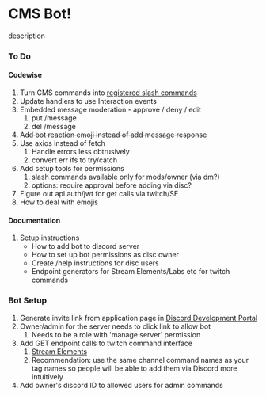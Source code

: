 # CMS Bot!

description

### To Do

#### Codewise
1. Turn CMS commands into [registered slash commands](https://discordjs.guide/creating-your-bot/creating-commands.html#registering-commands)
2. Update handlers to use Interaction events
3. Embedded message moderation - approve / deny / edit
   1. put /message
   2. del /message
4. ~~Add bot reaction emoji instead of add message response~~
5. Use axios instead of fetch
   1. Handle errors less obtrusively 
   2. convert err ifs to try/catch
6. Add setup tools for permissions
   1. slash commands available only for mods/owner (via dm?)
   2. options: require approval before adding via disc?
7. Figure out api auth/jwt for get calls via twitch/SE
8. How to deal with emojis


#### Documentation
1. Setup instructions
   - How to add bot to discord server
   - How to set up bot permissions as disc owner
   - Create /help instructions for disc users
   - Endpoint generators for Stream Elements/Labs etc for twitch commands

### Bot Setup
1. Generate invite link from application page in [Discord Development Portal](https://discord.com/developers/applications)
2. Owner/admin for the server needs to click link to allow bot
   1. Needs to be a role with 'manage server' permission
3. Add GET endpoint calls to twitch command interface
   1. [Stream Elements](https://streamelements.com/dashboard/bot/commands/custom)
   2. Recommendation: use the same channel command names as your tag names so people will be able to add them via Discord more intuitively
4. Add owner's discord ID to allowed users for admin commands
